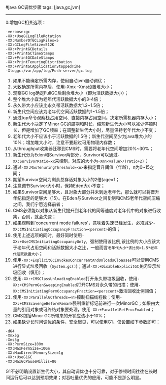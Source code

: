 ﻿#java GC调优步骤
tags: [java,gc,jvm]

---
0.增加GC相关选项：
```
-verbose:gc
-XX:+UseGCLogFileRotation
-XX:NumberOfGCLogFiles=5
-XX:GCLogFileSize=512K
-XX:+PrintGCDetails
-XX:+PrintGCTimeStamps
-XX:+PrintGCDateStamps
-XX:+PrintTenuringDistribution
-XX:+PrintGCApplicationStoppedTime
-Xloggc:/var/app/log/Push-server/gc.log
```
1. 如果不能确定所需内存，使用自动jvm自动调优；
2. 大致确定所需内存后，使用-Xmx -Xms设置堆大小；
3. 观察GC log确定FullGC后剩余堆大小（即为活跃数据大小）；
4. 整个堆大小宜为老年代活跃数据大小的3-4倍；
5. 永久带大小应该比永久带活跃数据大1.2~1.5倍；
6. 新生代空间应该为老年代空间活跃数据的1~1.5倍；
7. 通过top命令观察栈占用空间、直接内存占用空间，决定所需机器内存大小；
8. 新生代大小决定了Minor GC的周期和时长，缩短新生代大小可以减少停顿时长，但是增加了GC频率；在调整新生代大小时，尽量保持老年代大小不变；
9. 老年代大小不应该小于活跃数据的1.5倍；新生代空间至少为java堆大小的10%；增加堆大小时，注意不要超过可用物理内存数；
10. 从throughput收集器迁移到CMS时，需要将老年代空间增加20%~30%；
11. 新生代分为Eden和Survivor两部分，Survivor可以通过`-XX:SurvivorRatio=xx`来控制，对应的大小为`-Xmn<value>/(ratio+2)`；
12. 通过`-XX:MaxTenuringThreshold=<n>`来指定晋升阈值（年龄），n为0~15之间；
13. 期望Survivor空间为剩余总存活对象大小的2倍(age=1；
14. 注意调节Survivor大小时，保持Eden大小不变；
15. 如果Survivor空间足够大，且对象大部分并未到达老年代，那么就可以将晋升年纪指定的足够大（15）。在Eden与Survivor之间复制和CMS老年代空间压缩之间，我们宁愿选择前者；
16. CMS必须能以对象从新生代提升到老年代的同等速度对老年代中的对象进行收集，否则，就会失速；
17. 如果观察到'concurrent mode failures'，意味着失速已经发生，必须减少`-XX:CMSInitiatingOccupancyFraction=<percent>`的值；
18. 使用上述选项的同时，最好同时使用`-XX:+UseCMSInitiatingOccupancyOnly`，强制使用该比例,该比例的大小应该大于老年代占用空间和活跃数据大小之比，一般而言`老年代大小*该比例>1.5*老年代活跃数据大小`；
20. 使用`-XX:+ExplicitGCInvokesConcurrentAndUnloadsCloasses`可以使用CMS进行显式垃圾回收（`System.gc()`)；通过`-XX:+DisableExplicitGC`关闭显示垃圾回收（慎用）；
21. 使用`-XX:+CMSClassUnloadingEnabled`打开永久带垃圾回收，使用`-XX:+CMSPermGenSweepingEnabled`打开CMS对永久带的扫描；使用`-XX:CMSInitiatingPermOccupancyFraction=<perscent>`激活回收比例阈值；
22. 使用`-XX:ParallelGCThreads=<n>`控制扫描线程数；使用`-XX:+CMSScavengeBeforeRemark`强制重新标记前进行一次MinorGC；如果由大量的引用对象或可终结对象要处理，使用`-XX:+ParallelRefProcEnabled`；
23. CMS包括Minor GC所带来的开销应该小于10%；
24. 如果缺少长时间调优的条件，安全起见，可以使用G1，仅设置如下参数即可：
```
-d64
-Xmx5g
-Xms5g
-XX:PermSize=100m
-XX:MaxPermSize=100m
-XX:MaxDirectMemorySize=1g
-XX:+UseG1GC
-XX:MaxGCPauseMillis=80
```
G1不必明确设置新生代大小，其自动调优也十分可靠，对于停顿时间往往在长时间运行后可以达到预期效果；对吞吐量优先的应用，可能不是那么明显。






